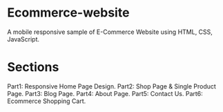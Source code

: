# Ecommerce-website
A mobile responsive sample of E-Commerce Website using HTML, CSS, JavaScript.

# Sections
Part1: Responsive Home Page Design.
Part2: Shop Page & Single Product Page.
Part3: Blog Page.
Part4: About Page.
Part5: Contact Us.
Part6: Ecommerce Shopping Cart.
